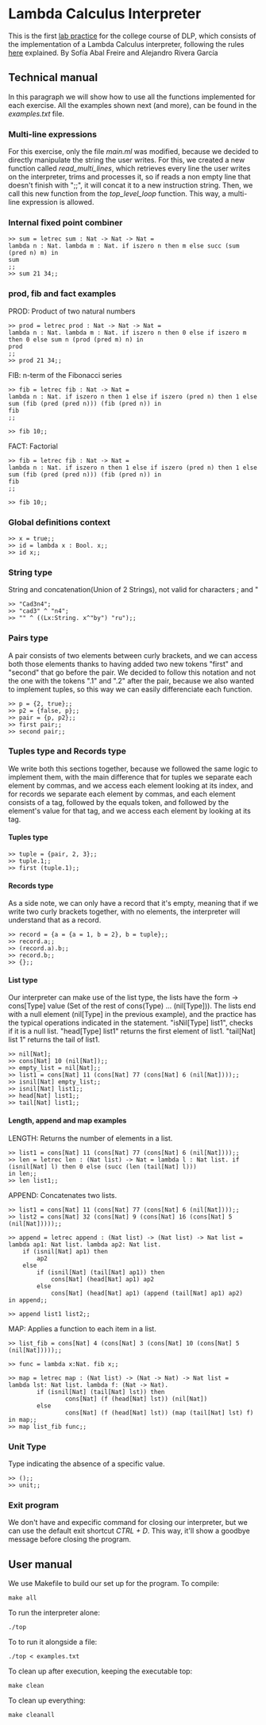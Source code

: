 # Lambda Calculus Interpreter
This is the first [lab practice](P1_DLP_Q7_2022_23.pdf) for the college course of DLP, which consists of the implementation of a Lambda Calculus interpreter, following the rules [here](summary_of_rules.pdf) explained.
By Sofía Abal Freire and Alejandro Rivera García 

## Technical manual
In this paragraph we will show how to use all the functions implemented for each exercise. All the examples shown next (and more), can be found in the _examples.txt_ file.

### Multi-line expressions
For this exercise, only the file _main.ml_ was modified, because we decided to directly manipulate the string the user writes. For this, we created a new function called _read\_multi\_lines_, which retrieves every line the user writes on the interpreter, trims and processes it, so if reads a non empty line that doesn't finish with ";;", it will concat it to a new instruction string. Then, we call this new function from the _top\_level\_loop_ function. This way, a multi-line expression is allowed.

### Internal fixed point combiner

```
>> sum = letrec sum : Nat -> Nat -> Nat =
lambda n : Nat. lambda m : Nat. if iszero n then m else succ (sum (pred n) m) in
sum
;;
>> sum 21 34;;
```

### prod, fib and fact examples

PROD:
Product of two natural numbers

```
>> prod = letrec prod : Nat -> Nat -> Nat =
lambda n : Nat. lambda m : Nat. if iszero n then 0 else if iszero m then 0 else sum n (prod (pred m) n) in
prod
;;
>> prod 21 34;;
```

FIB:
n-term of the Fibonacci series

```
>> fib = letrec fib : Nat -> Nat = 
lambda n : Nat. if iszero n then 1 else if iszero (pred n) then 1 else sum (fib (pred (pred n))) (fib (pred n)) in
fib
;;

>> fib 10;;
```

FACT:
Factorial

```
>> fib = letrec fib : Nat -> Nat = 
lambda n : Nat. if iszero n then 1 else if iszero (pred n) then 1 else sum (fib (pred (pred n))) (fib (pred n)) in
fib
;;

>> fib 10;;
```

### Global definitions context

```
>> x = true;;
>> id = lambda x : Bool. x;;
>> id x;;
```

### String type
String and concatenation(Union of 2 Strings), not valid for characters ; and "

```
>> "Cad3n4";
>> "cad3" ^ "n4";
>> "" ^ ((Lx:String. x^"by") "ru");;
```

### Pairs type
A pair consists of two elements between curly brackets, and we can access both those elements thanks to having added two new tokens "first" and "second" that go before the pair. We decided to follow this notation and not the one with the tokens ".1" and ".2" after the pair, because we also wanted to implement tuples, so this way we can easily differenciate each function.

```
>> p = {2, true};;
>> p2 = {false, p};;
>> pair = {p, p2};;
>> first pair;;
>> second pair;;
```

### Tuples type and Records type
We write both this sections together, because we followed the same logic to implement them, with the main difference that for tuples we separate each element by commas, and we access each element looking at its index, and for records we separate each element by commas, and each element consists of a tag, followed by the equals token, and followed by the element's value for that tag, and we access each element by looking at its tag.

#### Tuples type

```
>> tuple = {pair, 2, 3};;
>> tuple.1;;
>> first (tuple.1);;
```

#### Records type
As a side note, we can only have a record that it's empty, meaning that if we write two curly brackets together, with no elements, the interpreter will understand that as a record.

```
>> record = {a = {a = 1, b = 2}, b = tuple};;
>> record.a;;
>> (record.a).b;;
>> record.b;;
>> {};;
```

#### List type
Our interpreter can make use of the list type, the lists have the form -> cons[Type] value (Set of the rest of cons(Type) ... (nil[Type])). The lists end with a null element (nil[Type] in the previous example), and the practice has the typical operations indicated in the statement.
"isNil[Type] list1", checks if it is a null list. "head[Type] list1" returns the first element of list1. "tail[Nat] list 1" returns the tail of list1.

```
>> nil[Nat];
>> cons[Nat] 10 (nil[Nat]);;
>> empty_list = nil[Nat];;
>> list1 = cons[Nat] 11 (cons[Nat] 77 (cons[Nat] 6 (nil[Nat])));;
>> isnil[Nat] empty_list;;
>> isnil[Nat] list1;;
>> head[Nat] list1;;
>> tail[Nat] list1;;
```

#### Length, append and map examples

LENGTH:
Returns the number of elements in a list.

```
>> list1 = cons[Nat] 11 (cons[Nat] 77 (cons[Nat] 6 (nil[Nat])));;
>> len = letrec len : (Nat list) -> Nat = lambda l : Nat list. if (isnil[Nat] l) then 0 else (succ (len (tail[Nat] l)))
in len;;
>> len list1;;
```

APPEND:
Concatenates two lists.

```
>> list1 = cons[Nat] 11 (cons[Nat] 77 (cons[Nat] 6 (nil[Nat])));;
>> list2 = cons[Nat] 32 (cons[Nat] 9 (cons[Nat] 16 (cons[Nat] 5 (nil[Nat]))));;

>> append = letrec append : (Nat list) -> (Nat list) -> Nat list = lambda ap1: Nat list. lambda ap2: Nat list.
	if (isnil[Nat] ap1) then
		ap2
	else
		if (isnil[Nat] (tail[Nat] ap1)) then	
			cons[Nat] (head[Nat] ap1) ap2
		else
			cons[Nat] (head[Nat] ap1) (append (tail[Nat] ap1) ap2) 
in append;;

>> append list1 list2;;
```

MAP:
Applies a function to each item in a list.

```
>> list_fib = cons[Nat] 4 (cons[Nat] 3 (cons[Nat] 10 (cons[Nat] 5 (nil[Nat]))));;

>> func = lambda x:Nat. fib x;;

>> map = letrec map : (Nat list) -> (Nat -> Nat) -> Nat list =
lambda lst: Nat list. lambda f: (Nat -> Nat). 
        if (isnil[Nat] (tail[Nat] lst)) then
                cons[Nat] (f (head[Nat] lst)) (nil[Nat])
        else
                cons[Nat] (f (head[Nat] lst)) (map (tail[Nat] lst) f)
in map;;
>> map list_fib func;;
```

### Unit Type
Type indicating the absence of a specific value.

```
>> ();;
>> unit;;
```

### Exit program
We don't have and expecific command for closing our interpreter, but we can use the default exit shortcut _CTRL + D_. This way, it'll show a goodbye message before closing the program.

## User manual
We use Makefile to build our set up for the program.
To compile:
```
make all
```

To run the interpreter alone:
```
./top
```

To to run it alongside a file:
```
./top < examples.txt
```

To clean up after execution, keeping the executable top:
```
make clean
```

To clean up everything:
```
make cleanall
```
